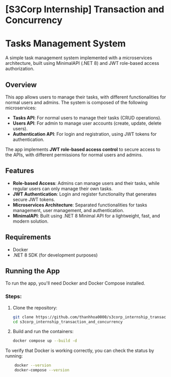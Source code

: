 # [S3Corp Internship] Transaction and Concurrency
# Tasks Management System

A simple task management system implemented with a microservices architecture, built using MinimalAPI (.NET 8) and JWT role-based access authorization.

## Overview

This app allows users to manage their tasks, with different functionalities for normal users and admins. The system is composed of the following microservices:

- **Tasks API**: For normal users to manage their tasks (CRUD operations).
- **Users API**: For admin to manage user accounts (create, update, delete users).
- **Authentication API**: For login and registration, using JWT tokens for authentication.

The app implements **JWT role-based access control** to secure access to the APIs, with different permissions for normal users and admins.

## Features

- **Role-based Access**: Admins can manage users and their tasks, while regular users can only manage their own tasks.
- **JWT Authentication**: Login and register functionality that generates secure JWT tokens.
- **Microservices Architecture**: Separated functionalities for tasks management, user management, and authentication.
- **MinimalAPI**: Built using .NET 8 Minimal API for a lightweight, fast, and modern solution.

## Requirements

- Docker
- .NET 8 SDK (for development purposes)

## Running the App

To run the app, you'll need Docker and Docker Compose installed.

### Steps:

1. Clone the repository:
    ```bash
    git clone https://github.com/thanhhoa0000/s3corp_internship_transaction_and_concurrency
    cd s3corp_internship_transaction_and_concurrency
    ```

2. Build and run the containers:
    ```bash
    docker compose up --build -d
    ```

To verify that Docker is working correctly, you can check the status by running:    
```bash
    docker --version
    docker-compose --version
```
